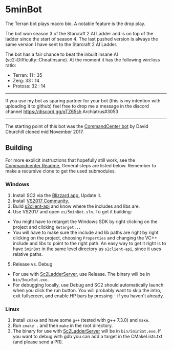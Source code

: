 # 5minBot
The Terran bot plays macro bio. A notable feature is the drop play.

The bot won season 3 of the Starcraft 2 AI Ladder and is on top of the ladder since the start of season 4. The last pushed version is always the same version I have sent to the Starcraft 2 AI Ladder.

The bot has a fair chance to beat the inbuilt insane AI (sc2::Difficulty::CheatInsane). At the moment it has the following win:loss ratio:
- Terran: 11 : 35
- Zerg: 33 : 14
- Protoss: 32 : 14


---

If you use my bot as sparing partner for your bot (this is my intention with uploading it to github) feel free to drop me a message in the discord channel https://discord.gg/qTZ65sh Archiatrus#3053

---
The starting point of this bot was the [CommandCenter bot](https://github.com/davechurchill/commandcenter) by David Churchill cloned mid November 2017.

## Building
For more explicit instructions that hopefully still work, see the [Commandcenter Readme.](https://github.com/davechurchill/commandcenter/blob/master/README.md) General steps are listed below.
Remember to make a recursive clone to get the used submodules.
### Windows
1. Install SC2 via the [Blizzard app.](https://www.blizzard.com/en-us/apps/battle.net/desktop) Update it.
2. Install [VS2017 Community.](https://www.visualstudio.com/downloads/)
3. Build [s2client-api](https://github.com/Blizzard/s2client-api) and know where the includes and libs are.
4. Use VS2017 and open `vs/5minBot.sln`. To get it building:
  - You might have to retarget the Windows SDK by right clicking on the project and clicking `Retarget...`
  - You will have to make sure the include and lib paths are right by right clicking on the project, choosing `Properties` and changing the VC++ include and libs to point to the right path. An easy way to get it right is to have `5minBot` in the same level directory as `s2client-api`, since it uses relative paths.
5. Release vs. Debug
  - For use with [Sc2LadderServer](https://github.com/Cryptyc/Sc2LadderServer), use Release. The binary will be in `bin/5minBot.exe`.
  - For debugging locally, use Debug and SC2 should automatically launch when you click the run button. You will probably want to skip the intro, exit fullscreen, and enable HP bars by pressing `'` if you haven't already.
### Linux
1. Install `cmake` and have some `g++` (tested with g++ 7.3.0) and `make`.
2. Run `cmake .` and then `make` in the root directory.
3. The binary for use with [Sc2LadderServer](https://github.com/Cryptyc/Sc2LadderServer) will be in `bin/5minBot.exe`. If you want to debug with gdb you can add a target in the CMakeLists.txt (and please send a PR).
